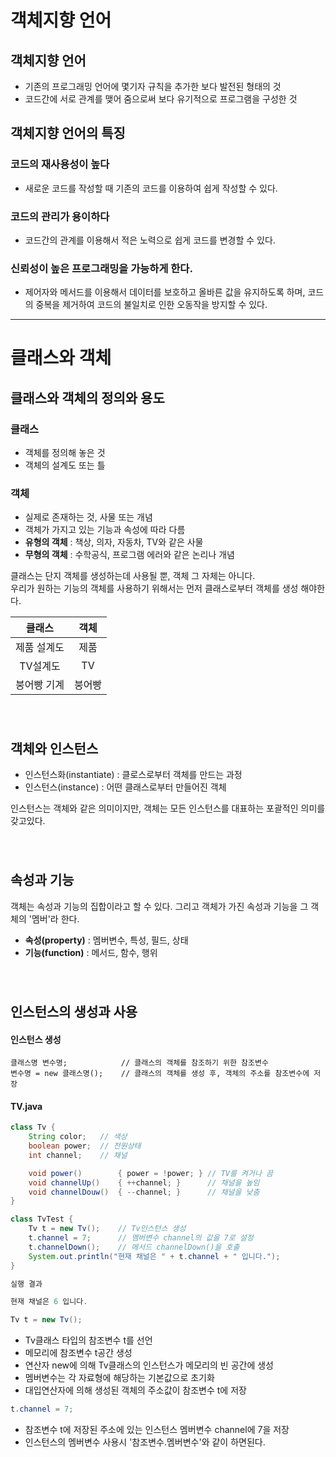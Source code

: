 객체지향 언어
============
객체지향 언어
------
- 기존의 프로그래밍 언어에 몇기자 규칙을 추가한 보다 발전된 형태의 것
- 코드간에 서로 관계를 맺어 줌으로써 보다 유기적으로 프로그램을 구성한 것

객체지향 언어의 특징
------
### 코드의 재사용성이 높다
- 새로운 코드를 작성할 때 기존의 코드를 이용하여 쉽게 작성할 수 있다.
### 코드의 관리가 용이하다
- 코드간의 관계를 이용해서 적은 노력으로 쉽게 코드를 변경할 수 있다.
### 신뢰성이 높은 프로그래밍을 가능하게 한다.
- 제어자와 메서드를 이용해서 데이터를 보호하고 올바른 값을 유지하도록 하며, 코드의 중복을 제거하여 코드의 불일치로 인한 오동작을 방지할 수 있다.

***
클래스와 객체
===
클래스와 객체의 정의와 용도
---
### 클래스
- 객체를 정의해 놓은 것
- 객체의 설계도 또는 틀

### 객체
- 실제로 존재하는 것, 사물 또는 개념
- 객체가 가지고 있는 기능과 속성에 따라 다름
- **유형의 객체** : 책상, 의자, 자동차, TV와 같은 사물
- **무형의 객체** : 수학공식, 프로그램 에러와 같은 논리나 개념

클래스는 단지 객체를 생성하는데 사용될 뿐, 객체 그 자체는 아니다.  
우리가 원하는 기능의 객체를 사용하기 위해서는 먼저 클래스로부터 객체를 생성 해야한다.

|클래스|객체|
|:---:|:--:|
|제품 설계도|제품|
|TV설계도|TV|
|붕어빵 기계|붕어빵|

###### <br>
객체와 인스턴스
---
- 인스턴스화(instantiate) : 클로스로부터 객체를 만드는 과정
- 인스턴스(instance) : 어떤 클래스로부터 만들어진 객체

인스턴스는 객체와 같은 의미이지만, 객체는 모든 인스턴스를 대표하는 포괄적인 의미를 갖고있다.

###### <br>
속성과 기능
---
객체는 속성과 기능의 집합이라고 할 수 있다. 그리고 객체가 가진 속성과 기능을 그 객체의 '멤버'라 한다.
- **속성(property)** : 멤버변수, 특성, 필드, 상태
- **기능(function)** : 메서드, 함수, 행위

###### <br>
인스턴스의 생성과 사용
---
#### 인스턴스 생성
```
클래스명 변수명;            // 클래스의 객체를 참조하기 위한 참조변수
변수명 = new 클래스명();    // 클래스의 객체를 생성 후, 객체의 주소를 참조변수에 저장
```
#### TV.java
```java
class Tv {
    String color;   // 색상
    boolean power;  // 전원상태
    int channel;    // 채널

    void power()        { power = !power; } // TV를 켜거나 끔
    void channelUp()    { ++channel; }      // 채널을 높임
    void channelDouw()  { --channel; }      // 채널을 낮춤
}

class TvTest {
    Tv t = new Tv();    // Tv인스턴스 생성
    t.channel = 7;      // 멤버변수 channel의 값을 7로 설정
    t.channelDown();    // 메서드 channelDown()을 호출
    System.out.println("현재 채널은 " + t.channel + " 입니다.");
}

실행 결과

현재 채널은 6 입니다.
```

```java
Tv t = new Tv();
```
- Tv클래스 타입의 참조변수 t를 선언
- 메모리에 참조변수 t공간 생성
- 연산자 new에 의해 Tv클래스의 인스턴스가 메모리의 빈 공간에 생성
- 멤버변수는 각 자료형에 해당하는 기본값으로 초기화 
- 대입연산자에 의해 생성된 객체의 주소값이 참조변수 t에 저장

```java
t.channel = 7;
```
- 참조변수 t에 저장된 주소에 있는 인스턴스 멤버변수 channel에 7을 저장
- 인스턴스의 멤버변수 사용시 '참조변수.멤버변수'와 같이 하면된다.